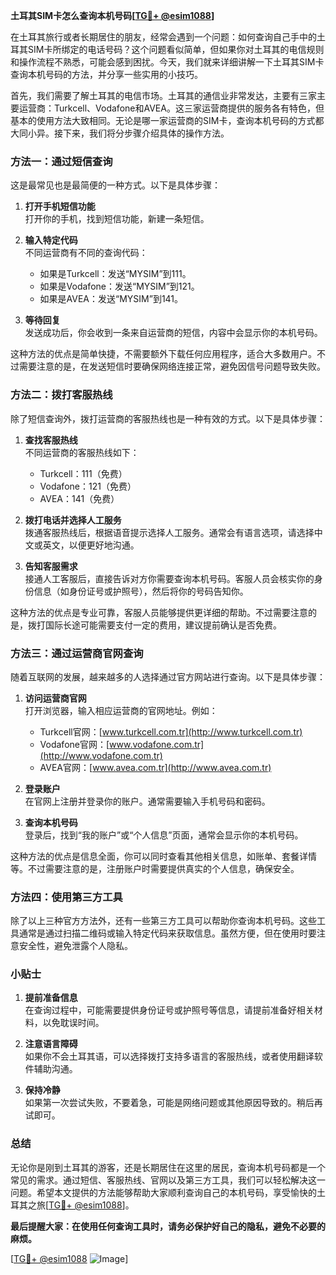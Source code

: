 **土耳其SIM卡怎么查询本机号码[[TG💪+ @esim1088](https://t.me/s/esim1088)]**

在土耳其旅行或者长期居住的朋友，经常会遇到一个问题：如何查询自己手中的土耳其SIM卡所绑定的电话号码？这个问题看似简单，但如果你对土耳其的电信规则和操作流程不熟悉，可能会感到困扰。今天，我们就来详细讲解一下土耳其SIM卡查询本机号码的方法，并分享一些实用的小技巧。

首先，我们需要了解土耳其的电信市场。土耳其的通信业非常发达，主要有三家主要运营商：Turkcell、Vodafone和AVEA。这三家运营商提供的服务各有特色，但基本的使用方法大致相同。无论是哪一家运营商的SIM卡，查询本机号码的方式都大同小异。接下来，我们将分步骤介绍具体的操作方法。

### 方法一：通过短信查询

这是最常见也是最简便的一种方式。以下是具体步骤：

1. **打开手机短信功能**  
   打开你的手机，找到短信功能，新建一条短信。

2. **输入特定代码**  
   不同运营商有不同的查询代码：
   - 如果是Turkcell：发送“MYSIM”到111。
   - 如果是Vodafone：发送“MYSIM”到121。
   - 如果是AVEA：发送“MYSIM”到141。

3. **等待回复**  
   发送成功后，你会收到一条来自运营商的短信，内容中会显示你的本机号码。

这种方法的优点是简单快捷，不需要额外下载任何应用程序，适合大多数用户。不过需要注意的是，在发送短信时要确保网络连接正常，避免因信号问题导致失败。

### 方法二：拨打客服热线

除了短信查询外，拨打运营商的客服热线也是一种有效的方式。以下是具体步骤：

1. **查找客服热线**  
   不同运营商的客服热线如下：
   - Turkcell：111（免费）
   - Vodafone：121（免费）
   - AVEA：141（免费）

2. **拨打电话并选择人工服务**  
   拨通客服热线后，根据语音提示选择人工服务。通常会有语言选项，请选择中文或英文，以便更好地沟通。

3. **告知客服需求**  
   接通人工客服后，直接告诉对方你需要查询本机号码。客服人员会核实你的身份信息（如身份证号或护照号），然后将你的号码告知你。

这种方法的优点是专业可靠，客服人员能够提供更详细的帮助。不过需要注意的是，拨打国际长途可能需要支付一定的费用，建议提前确认是否免费。

### 方法三：通过运营商官网查询

随着互联网的发展，越来越多的人选择通过官方网站进行查询。以下是具体步骤：

1. **访问运营商官网**  
   打开浏览器，输入相应运营商的官网地址。例如：
   - Turkcell官网：[www.turkcell.com.tr](http://www.turkcell.com.tr)
   - Vodafone官网：[www.vodafone.com.tr](http://www.vodafone.com.tr)
   - AVEA官网：[www.avea.com.tr](http://www.avea.com.tr)

2. **登录账户**  
   在官网上注册并登录你的账户。通常需要输入手机号码和密码。

3. **查询本机号码**  
   登录后，找到“我的账户”或“个人信息”页面，通常会显示你的本机号码。

这种方法的优点是信息全面，你可以同时查看其他相关信息，如账单、套餐详情等。不过需要注意的是，注册账户时需要提供真实的个人信息，确保安全。

### 方法四：使用第三方工具

除了以上三种官方方法外，还有一些第三方工具可以帮助你查询本机号码。这些工具通常是通过扫描二维码或输入特定代码来获取信息。虽然方便，但在使用时要注意安全性，避免泄露个人隐私。

### 小贴士

1. **提前准备信息**  
   在查询过程中，可能需要提供身份证号或护照号等信息，请提前准备好相关材料，以免耽误时间。

2. **注意语言障碍**  
   如果你不会土耳其语，可以选择拨打支持多语言的客服热线，或者使用翻译软件辅助沟通。

3. **保持冷静**  
   如果第一次尝试失败，不要着急，可能是网络问题或其他原因导致的。稍后再试即可。

### 总结

无论你是刚到土耳其的游客，还是长期居住在这里的居民，查询本机号码都是一个常见的需求。通过短信、客服热线、官网以及第三方工具，我们可以轻松解决这一问题。希望本文提供的方法能够帮助大家顺利查询自己的本机号码，享受愉快的土耳其之旅[[TG💪+ @esim1088](https://t.me/s/esim1088)]。

**最后提醒大家：在使用任何查询工具时，请务必保护好自己的隐私，避免不必要的麻烦。**

[[TG💪+ @esim1088](https://t.me/s/esim1088) ![Image](https://i.postimg.cc/4NQfJmqS/Snipaste-2025-05-13-00-14-12.png)]